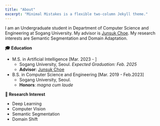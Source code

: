 ```yaml
---
title: "About"
excerpt: "Minimal Mistakes is a flexible two-column Jekyll theme."
---
```


I am an Undergraduate student in Department of Computer Science and Engineering at Sogang University. My advisor is [Junsuk Choe](https://sites.google.com/site/junsukchoe/). My research interests are Semantic Segmentation and Domain Adaptation.


**🎓 Education**

  - M.S. in Artificial Intelligence [Mar. 2023 - ]
    - Sogang University, Seoul. *Expected Graduation: Feb. 2025*
    - **Advisor**: [Junsuk Choe](https://sites.google.com/site/junsukchoe/)
  - B.S. in Computer Science and Engineering [Mar. 2019 - Feb.2023]
    - Sogang University, Seoul.
    - **Honors**: *magna cum laude*


**📗 Research Interest**

  - Deep Learning
  - Computer Vision
  - Semantic Segmentation
  - Domain Shift
